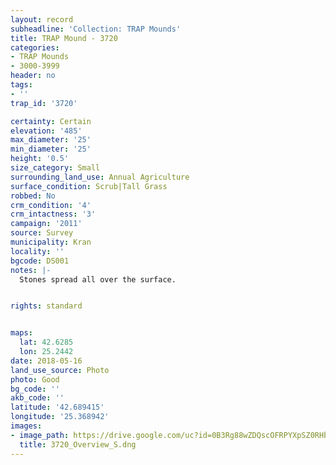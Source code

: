 ```yaml
---
layout: record
subheadline: 'Collection: TRAP Mounds'
title: TRAP Mound - 3720
categories:
- TRAP Mounds
- 3000-3999
header: no
tags:
- ''
trap_id: '3720'

certainty: Certain
elevation: '485'
max_diameter: '25'
min_diameter: '25'
height: '0.5'
size_category: Small
surrounding_land_use: Annual Agriculture
surface_condition: Scrub|Tall Grass
robbed: No
crm_condition: '4'
crm_intactness: '3'
campaign: '2011'
source: Survey
municipality: Kran
locality: ''
bgcode: DS001
notes: |-
  Stones spread all over the surface.


rights: standard


maps:
  lat: 42.6285
  lon: 25.2442
date: 2018-05-16
land_use_source: Photo
photo: Good
bg_code: ''
akb_code: ''
latitude: '42.689415'
longitude: '25.368942'
images:
- image_path: https://drive.google.com/uc?id=0B3Rg88wZDQscOFRPYXpSZ0RHbHM
  title: 3720_Overview_S.dng
---
```

